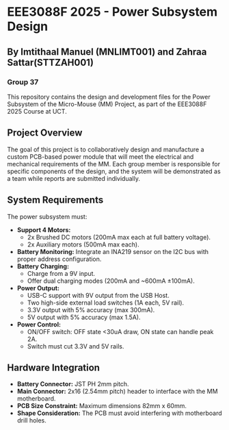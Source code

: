 # EEE3088F 2025 - Power Subsystem Design
## By Imtithaal Manuel (MNLIMT001) and Zahraa Sattar(STTZAH001)
### Group 37

This repository contains the design and development files for the Power Subsystem of the Micro-Mouse (MM) Project, as part of the EEE3088F 2025 Course at UCT.

## Project Overview
The goal of this project is to collaboratively design and manufacture a custom PCB-based power module that will meet the electrical and mechanical requirements of the MM. Each group member is responsible for specific components of the design, and the system will be demonstrated as a team while reports are submitted individually.

## System Requirements
The power subsystem must:
- **Support 4 Motors:** 
  - 2x Brushed DC motors (200mA max each at full battery voltage).
  - 2x Auxiliary motors (500mA max each).
- **Battery Monitoring:** Integrate an INA219 sensor on the I2C bus with proper address configuration.
- **Battery Charging:** 
  - Charge from a 9V input.
  - Offer dual charging modes (200mA and ~600mA ±100mA).
- **Power Output:**
  - USB-C support with 9V output from the USB Host.
  - Two high-side external load switches (1A each, 5V rail).
  - 3.3V output with 5% accuracy (max 300mA).
  - 5V output with 5% accuracy (max 1.5A).
- **Power Control:** 
  - ON/OFF switch: OFF state <30uA draw, ON state can handle peak 2A.
  - Switch must cut 3.3V and 5V rails.

## Hardware Integration
- **Battery Connector:** JST PH 2mm pitch.
- **Main Connector:** 2x16 (2.54mm pitch) header to interface with the MM motherboard.
- **PCB Size Constraint:** Maximum dimensions 82mm x 60mm.
- **Shape Consideration:** The PCB must avoid interfering with motherboard drill holes.

